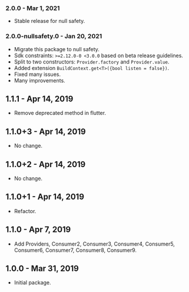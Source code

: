 ### 2.0.0 - Mar 1, 2021

-   Stable release for null safety.

### 2.0.0-nullsafety.0 - Jan 20, 2021

-   Migrate this package to null safety.
-   Sdk constraints: `>=2.12.0-0 <3.0.0` based on beta release guidelines.
-   Split to two constructors: `Provider.factory` and `Provider.value`.
-   Added extension `BuildContext.get<T>({bool listen = false})`.
-   Fixed many issues.
-   Many improvements.

## 1.1.1 - Apr 14, 2019

-   Remove deprecated method in flutter.

## 1.1.0+3 - Apr 14, 2019

-   No change.

## 1.1.0+2 - Apr 14, 2019

-   No change.

## 1.1.0+1 - Apr 14, 2019

-   Refactor.

## 1.1.0 - Apr 7, 2019

-   Add Providers, Consumer2, Consumer3, Consumer4, Consumer5, Consumer6, Consumer7, Consumer8, Consumer9.

## 1.0.0 - Mar 31, 2019

-   Initial package.